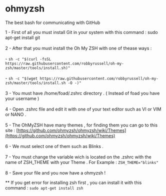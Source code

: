 # ohmyzsh
The best bash for communicating with GitHub

1 - First of all you must install Git in your system with this command : sudo apt-get install git<br /><br />
2 - After that you must install the Oh My ZSH with one of thease ways :<br /><br />
      - `sh -c "$(curl -fsSL https://raw.githubusercontent.com/robbyrussell/oh-my-zsh/master/tools/install.sh)"`<br /><br />
      - `sh -c "$(wget https://raw.githubusercontent.com/robbyrussell/oh-my-zsh/master/tools/install.sh -O -)"`<br /><br />
3 - You must have /home/foad/.zshrc directory . ( Instead of foad you have your username )<br /><br />
4 - Open .zshrc file and edit it with one of your text editor such as VI or VIM or NANO .<br /><br />
5 - The OhMyZSH have many themes , for finding them you can go to this site : [https://github.com/ohmyzsh/ohmyzsh/wiki/Themes](https://github.com/ohmyzsh/ohmyzsh/wiki/Themes)<br /><br />
6 - We must select one of them such as Blinks .<br /><br />
7 - You must change the variable wich is located on the .zshrc with the name of ZSH_THEME with your Theme . For Example : `ZSH_THEME="blinks"`<br /><br />
8 - Save your file and you now have a ohmyzsh ! <br />


** If you get error for installing zsh first , you can install it with this command : `sudo apt-get install zsh`<br />
